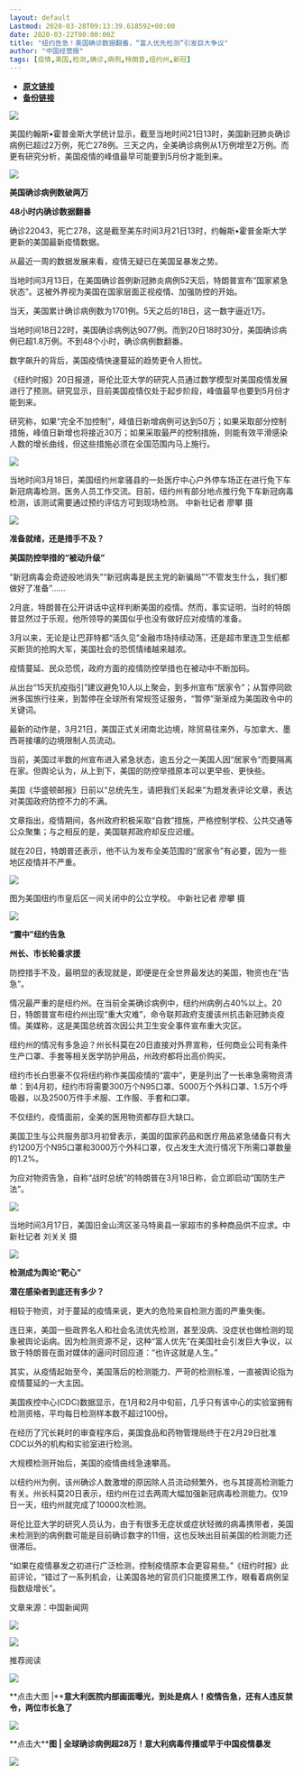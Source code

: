 ```yaml
---
layout: default
Lastmod: 2020-03-28T09:13:39.618592+00:00
date: 2020-03-22T00:00:00Z
title: "纽约告急！美国确诊数据翻番，“富人优先检测”引发巨大争议"
author: "中国经营报"
tags: [疫情,美国,检测,确诊,病例,特朗普,纽约州,新冠]
---
```


* [**原文链接**](https://mp.weixin.qq.com/s/JpG59HZ04KoiFktpvFjBEw)
* [**备份链接**](http://archive.is/BFL6a)


![](/images/post/5fdb3f87f44cf8ae08d41ad1e0b84841.jpg)

美国约翰斯•霍普金斯大学统计显示，截至当地时间21日13时，美国新冠肺炎确诊病例已超过2万例，死亡278例。三天之内，全美确诊病例从1万例增至2万例。而更有研究分析，美国疫情的峰值最早可能要到5月份才能到来。

  

**![](/images/post/bc3576ff279d80264ac4f6d7a60432f9.jpg)**

**美国确诊病例数破两万**

**48小时内确诊数据翻番**

  

确诊22043，死亡278，这是截至美东时间3月21日13时，约翰斯•霍普金斯大学更新的美国最新疫情数据。

  

从最近一周的数据发展来看，疫情无疑已在美国呈暴发之势。

  

当地时间3月13日，在美国确诊首例新冠肺炎病例52天后，特朗普宣布“国家紧急状态”。这被外界视为美国在国家层面正视疫情、加强防控的开始。

  

当天，美国累计确诊病例数为1701例。5天之后的18日，这一数字逼近1万。

  

当地时间18日22时，美国确诊病例达9077例。而到20日18时30分，美国确诊病例已超1.8万例。不到48个小时，确诊病例数翻番。

  

数字飙升的背后，美国疫情快速蔓延的趋势更令人担忧。

  

《纽约时报》20日报道，哥伦比亚大学的研究人员通过数学模型对美国疫情发展进行了预测。研究显示，目前美国疫情仅处于起步阶段，峰值最早也要到5月份才能到来。

  

研究称，如果“完全不加控制”，峰值日新增病例可达到50万；如果采取部分控制措施，峰值日新增也将接近30万；如果采取最严的控制措施，则能有效平滑感染人数的增长曲线，但这些措施必须在全国范围内马上施行。

  

![](/images/post/6e8f16800ae4d7ce636d46e94158648d.jpg)

当地时间3月18日，美国纽约州拿骚县的一处医疗中心户外停车场正在进行免下车新冠病毒检测，医务人员工作交流。目前，纽约州有部分地点推行免下车新冠病毒检测，该测试需要通过预约评估方可到现场检测。 中新社记者 廖攀 摄  

  

**![](/images/post/bc3576ff279d80264ac4f6d7a60432f9.jpg)**

**准备就绪，还是措手不及？**

**美国防控举措的“被动升级”**

  

“新冠病毒会奇迹般地消失”“新冠病毒是民主党的新骗局”“不管发生什么，我们都做好了准备”……

  

2月底，特朗普在公开讲话中这样判断美国的疫情。然而，事实证明，当时的特朗普显然过于乐观，他所领导的美国似乎也没有做好应对疫情的准备。

  

3月以来，无论是让巴菲特都“活久见”金融市场持续动荡，还是超市里连卫生纸都买断货的抢购大军，美国社会的恐慌情绪越来越浓。

  

疫情蔓延、民众恐慌，政府方面的疫情防控举措也在被动中不断加码。

  

从出台“15天抗疫指引”建议避免10人以上聚会，到多州宣布“居家令”；从暂停同欧洲多国旅行往来，到暂停在全球所有常规签证服务，“暂停”渐渐成为美国政令中的关键词。

  

最新的动作是，3月21日，美国正式关闭南北边境，除贸易往来外，与加拿大、墨西哥接壤的边境限制人员流动。

  

当前，美国过半数的州宣布进入紧急状态，逾五分之一美国人因“居家令”而要隔离在家。但舆论认为，从上到下，美国的防控举措原本可以更早些、更快些。

  

美国《华盛顿邮报》日前以“总统先生，请把我们关起来”为题发表评论文章，表达对美国政府防控不力的不满。

  

文章指出，疫情期间，各州政府积极采取“自救”措施，严格控制学校、公共交通等公众聚集；与之相反的是，美国联邦政府却反应迟缓。

  

就在20日，特朗普还表示，他不认为发布全美范围的“居家令”有必要，因为一些地区疫情并不严重。

  

![](/images/post/56db7de920c3fbbbf6d4d1a0e1287574.jpg)

图为美国纽约市皇后区一间关闭中的公立学校。 中新社记者 廖攀 摄

  

**![](/images/post/bc3576ff279d80264ac4f6d7a60432f9.jpg)**

**“震中”纽约告急**

**州长、市长轮番求援**

  

防控措手不及，最明显的表现就是，即便是在全世界最发达的美国，物资也在“告急”。

  

情况最严重的是纽约州。在当前全美确诊病例中，纽约州病例占40%以上。20日，特朗普宣布纽约州出现“重大灾难”，命令联邦政府支援该州抗击新冠肺炎疫情。美媒称，这是美国总统首次因公共卫生安全事件宣布重大灾区。

  

纽约州的情况有多急迫？州长科莫在20日直接对外界宣称，任何商业公司有条件生产口罩、手套等相关医学防护用品，州政府都将出高价购买。

  

纽约市长白思豪不仅将纽约称作美国疫情的“震中”，更是列出了一长串急需物资清单：到4月初，纽约市将需要300万个N95口罩、5000万个外科口罩、1.5万个呼吸器，以及2500万件手术服、工作服、手套和口罩。

  

不仅纽约，疫情面前，全美的医用物资都存巨大缺口。

  

美国卫生与公共服务部3月初曾表示，美国的国家药品和医疗用品紧急储备只有大约1200万个N95口罩和3000万个外科口罩，仅占发生大流行情况下所需口罩数量的1.2%。

  

为应对物资告急，自称“战时总统”的特朗普在3月18日称，会立即启动“国防生产法”。

  

![](/images/post/60b2f92eed68317c3e215e54f7df59ea.jpg)

当地时间3月17日，美国旧金山湾区圣马特奥县一家超市的多种商品供不应求。中新社记者 刘关关 摄

  

**![](/images/post/bc3576ff279d80264ac4f6d7a60432f9.jpg)**

**检测成为舆论“靶心”**

**潜在感染者到底还有多少？**

  

相较于物资，对于蔓延的疫情来说，更大的危险来自检测方面的严重失衡。

  

连日来，美国一些政界名人和社会名流优先检测，甚至没病、没症状也做检测的现象被舆论诟病。因为检测资源不足，这种“富人优先”在美国社会引发巨大争议，以致于特朗普在面对媒体的逼问时回应道：“也许这就是人生。”

  

其实，从疫情起始至今，美国落后的检测能力、严苛的检测标准，一直被舆论指为疫情蔓延的一大主因。

  

美国疾控中心(CDC)数据显示，在1月和2月中旬前，几乎只有该中心的实验室拥有检测资格，平均每日检测样本数不超过100份。

  

在经历了冗长耗时的审查程序后，美国食品和药物管理局终于在2月29日批准CDC以外的机构和实验室进行检测。

  

大规模检测开始后，美国的疫情曲线急速攀高。

  

以纽约州为例，该州确诊人数激增的原因除人员流动频繁外，也与其提高检测能力有关。州长科莫20日表示，纽约州在过去两周大幅加强新冠病毒检测能力。仅19日一天，纽约州就完成了10000次检测。

  

哥伦比亚大学的研究人员认为，由于有很多无症状或症状轻微的病毒携带者，美国未检测到的病例数可能是目前确诊数字的11倍，这也反映出目前美国的检测能力还很滞后。

  

“如果在疫情暴发之初进行广泛检测，控制疫情原本会更容易些。”《纽约时报》此前评论，“错过了一系列机会，让美国各地的官员们只能摸黑工作，眼看着病例呈指数级增长”。

文章来源：中国新闻网  

[![](/images/post/c2249a13ced555acfcf85a0a1f9aea19.jpg)](https://e.vhall.com/subject/view/599011308)

  

![](/images/post/43b7a57fd045be64890b8526d60a1277.jpg)

  

推荐阅读

[![](/images/post/26922b39122714677217c384206d9de4.jpg)](http://mp.weixin.qq.com/s?__biz=MjA5NTMyOTMwMQ==&mid=2651973822&idx=1&sn=b0194e1a000584a42101a64cf655b0e5&chksm=4f3e8fc4784906d2a4f413a5d8ab92927276c92c268bc4312ddaeb5bbc4968c0956fb693fe11&scene=21#wechat_redirect)

**点击大图 |****意大利医院内部画面曝光，到处是病人！疫情告急，还有人违反禁令，两位市长急了**  

  

[![](/images/post/00151acc289058fb28deed60f2367d03.jpg)](http://mp.weixin.qq.com/s?__biz=MjA5NTMyOTMwMQ==&mid=2651973822&idx=3&sn=929994433fda9aff8fc39c3abf9deb45&chksm=4f3e8fc4784906d238e24efcdb0d14d89b283100c5b0023528787504ec3fffc2ae8d813c26ac&scene=21#wechat_redirect)

**点击大****图 | **全球确诊病例超28万！意大利病毒传播或早于中国疫情暴发****  

  

![](/images/post/f3501c0a0df0124df45b227b216c07a4.jpg)

